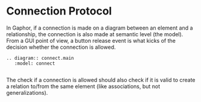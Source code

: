 # Connection Protocol

In Gaphor, if a connection is made on a diagram between an element and a
relationship, the connection is also made at semantic level (the model). From a
GUI point of view, a button release event is what kicks of the decision whether
the connection is allowed.

```{eval-rst}
.. diagram:: connect.main
   :model: connect
   
```

The check if a connection is allowed should also check if it is valid to
create a relation to/from the same element (like associations, but not
generalizations).
